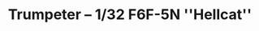 ---
layout: product
title: "Trumpeter – 1/32 F6F-5N ''Hellcat''"
price: "4200" 
desc: "N/A"
img_path: "/assets/img/TRU02259.webp"
brand: "N/A"
available: false
special_offer: false
new: false
soon: false
cat: "010000"
subcat: "013400"
subsubcat: "0N/A"
sifra: "TRU02259"
popular: false
spec: false
---